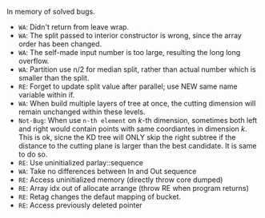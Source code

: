 In memory of solved bugs. 
- `WA`: Didn't return from leave wrap.
- `WA`: The split passed to interior constructor is wrong, since the array order has been changed.
- `WA`: The self-made input number is too large, resulting the long long overflow.
- `WA`: Partition use n/2 for median split, rather than actual number which is smaller than the split.
- `RE`: Forget to update split value after parallel; use NEW same name variable within if.
- `WA`: When build multiple layers of tree at once, the cutting dimension will remain unchanged within these levels.
- `Not-Bug`: When use `n-th element` on $k$-th dimension, sometimes both left and right would contain points with same coordiantes in dimension $k$. This is ok, sicne the KD tree will ONLY skip the right subtree if the distance to the cutting plane is larger than the best candidate. It is same to do so. 
- `RE`: Use uninitialized parlay::sequence
- `WA`: Take no differences between In and Out sequence
- `RE`: Access uninitialized memory (directly throw core dumped)
- `RE`: Array idx out of allocate arrange (throw RE when program returns)
- `RE`: Retag changes the defaut mapping of bucket.
- `RE`: Access previously deleted pointer




